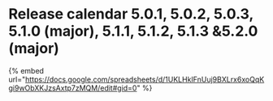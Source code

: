 # Release calendar 5.0.1, 5.0.2, 5.0.3, 5.1.0 (major), 5.1.1, 5.1.2, 5.1.3  &5.2.0 (major)

{% embed url="https://docs.google.com/spreadsheets/d/1UKLHkIFnUuj9BXLrx6xoQqKgi9wObXKJzsAxtp7zMQM/edit#gid=0" %}
